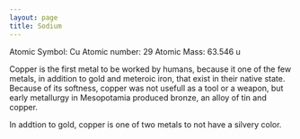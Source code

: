 ```yaml
---
layout: page
title: Sodium
---
```



Atomic Symbol: Cu
Atomic number: 29
Atomic Mass: 63.546 u

Copper is the first metal to be worked by humans, because it one of the few metals, in addition to gold and meteroic iron, that exist in their native state. Because of its softness, copper was not usefull as a tool or a weapon, but early metallurgy in Mesopotamia produced bronze, an alloy of tin and copper. 

In addtion to gold, copper is one of two metals to not have a silvery color.